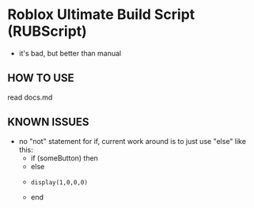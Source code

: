 # Roblox Ultimate Build Script (RUBScript)
- it's bad, but better than manual

## HOW TO USE
read docs.md

## KNOWN ISSUES
- no "not" statement for if, current work around is to just use "else" like this:
    + if (someButton) then 
    + else
    +     display(1,0,0,0)
    + end
